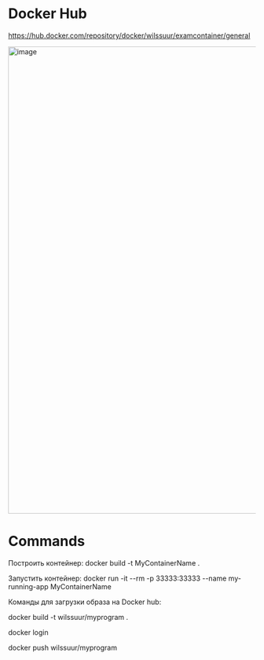 # Docker Hub
https://hub.docker.com/repository/docker/wilssuur/examcontainer/general

<img width="950" alt="image" src="https://github.com/wilssuur/tech_prog_exam/assets/124897239/67f6e9a7-d6e4-47d4-b6f4-7054e76833b2">

# Commands
Построить контейнер: docker build -t MyContainerName .

Запустить контейнер: docker run -it --rm -p 33333:33333 --name my-running-app MyContainerName

Команды для загрузки образа на Docker hub:

docker build -t wilssuur/myprogram .

docker login

docker push wilssuur/myprogram
